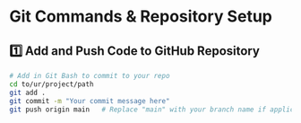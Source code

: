 # Git Commands & Repository Setup

## 1️⃣ Add and Push Code to GitHub Repository

```bash
# Add in Git Bash to commit to your repo
cd to/ur/project/path
git add .
git commit -m "Your commit message here"
git push origin main   # Replace "main" with your branch name if applicable (not required first time)
